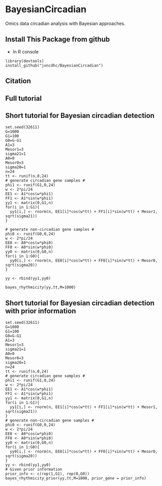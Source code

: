 # BayesianCircadian
Omics data circadian analysis with Bayesian approaches.


## Install This Package from github
* In R console

```{R}
library(devtools)
install_github("jxncdhc/BayesianCircadian") 
```

## Citation

## Full tutorial

## Short tutorial for Bayesian circadian detection

```{R}
set.seed(32611)
G=1000 
G1=100 
G0=G-G1
A1=3 
Mesor1=3
sigma21=1 
A0=0 
Mesor0=3 
sigma20=1
n=24
tt <- runif(n,0,24)
# generate circadian gene samples #
phi1 <- runif(G1,0,24)
w <- 2*pi/24
EE1 <- A1*cos(w*phi1)
FF1 <- A1*sin(w*phi1) 
yy1 <- matrix(0,G1,n)
for(i in 1:G1){
  yy1[i,] <- rnorm(n, EE1[i]*cos(w*tt) + FF1[i]*sin(w*tt) + Mesor1, sqrt(sigma21))
}  

# generate non-circadian gene samples #
phi0 <- runif(G0,0,24)
w <- 2*pi/24
EE0 <- A0*cos(w*phi0)
FF0 <- A0*sin(w*phi0) 
yy0 <- matrix(0,G0,n)
for(i in 1:G0){
  yy0[i,] <- rnorm(n, EE0[i]*cos(w*tt) + FF0[i]*sin(w*tt) + Mesor0, sqrt(sigma20))
}

yy <- rbind(yy1,yy0)

bayes_rhythmicity(yy,tt,M=1000)
```

## Short tutorial for Bayesian circadian detection with prior information
```{R}
set.seed(32611)
G=1000 
G1=100 
G0=G-G1
A1=3 
Mesor1=3
sigma21=1 
A0=0 
Mesor0=3 
sigma20=1
n=24
tt <- runif(n,0,24)
# generate circadian gene samples #
phi1 <- runif(G1,0,24)
w <- 2*pi/24
EE1 <- A1*cos(w*phi1)
FF1 <- A1*sin(w*phi1) 
yy1 <- matrix(0,G1,n)
for(i in 1:G1){
  yy1[i,] <- rnorm(n, EE1[i]*cos(w*tt) + FF1[i]*sin(w*tt) + Mesor1, sqrt(sigma21))
}  
# generate non-circadian gene samples #
phi0 <- runif(G0,0,24)
w <- 2*pi/24
EE0 <- A0*cos(w*phi0)
FF0 <- A0*sin(w*phi0) 
yy0 <- matrix(0,G0,n)
for(i in 1:G0){
  yy0[i,] <- rnorm(n, EE0[i]*cos(w*tt) + FF0[i]*sin(w*tt) + Mesor0, sqrt(sigma20))
}
yy <- rbind(yy1,yy0)
# Given prior information
prior_info <- c(rep(1,G1), rep(0,G0))
bayes_rhythmicity_prior(yy,tt,M=1000, prior_gene = prior_info)
```
